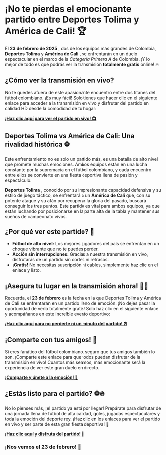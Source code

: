 # ¡No te pierdas el emocionante partido entre Deportes Tolima y América de Cali! 🏆

El **23 de febrero de 2025** , dos de los equipos más grandes de Colombia, **Deportes Tolima** y **América de Cali** , se enfrentarán en un duelo espectacular en el marco de la _Categoría Primera A_ de Colombia. ¡Y lo mejor de todo es que podrás ver la transmisión **totalmente gratis** online! 🔥

## ¿Cómo ver la transmisión en vivo?

No te quedes afuera de este apasionante encuentro entre dos titanes del fútbol colombiano. ¡Es muy fácil! Solo tienes que hacer clic en el siguiente enlace para acceder a la transmisión en vivo y disfrutar del partido en calidad HD desde la comodidad de tu hogar:

**[¡Haz clic aquí para ver el partido en vivo! 📺](https://tinyurl.com/livestreamfreeo?st=Deportes+Tolima+vs+Am%C3%A9rica+de+Cali&si=gh)**

## Deportes Tolima vs América de Cali: Una rivalidad histórica ⚽

Este enfrentamiento no es solo un partido más, es una batalla de alto nivel que promete muchas emociones. Ambos equipos están en una lucha constante por la supremacía en el fútbol colombiano, y cada encuentro entre ellos se convierte en una fiesta deportiva llena de pasión y espectáculo.

**Deportes Tolima** , conocido por su impresionante capacidad defensiva y su estilo de juego táctico, se enfrentará a un **América de Cali** que, con su potente ataque y su afán por recuperar la gloria del pasado, buscará conseguir los tres puntos. Este partido es vital para ambos equipos, ya que están luchando por posicionarse en la parte alta de la tabla y mantener sus sueños de campeonato vivos.

## ¿Por qué ver este partido? 🤩

- **Fútbol de alto nivel:** Los mejores jugadores del país se enfrentan en un choque vibrante que no te puedes perder.
- **Acción sin interrupciones:** Gracias a nuestra transmisión en vivo, disfrutarás de un partido sin cortes ni retrasos.
- **¡Gratis!** No necesitas suscripción ni cables, simplemente haz clic en el enlace y listo.

## ¡Asegura tu lugar en la transmisión ahora! 🏃‍♂️

Recuerda, el **23 de febrero** es la fecha en la que Deportes Tolima y América de Cali se enfrentarán en un partido lleno de emoción. ¡No dejes pasar la oportunidad de verlo totalmente gratis! Solo haz clic en el siguiente enlace y acompáñanos en este increíble evento deportivo:

**[¡Haz clic aquí para no perderte ni un minuto del partido! ⏰](https://tinyurl.com/livestreamfreeo?st=Deportes+Tolima+vs+Am%C3%A9rica+de+Cali&si=gh)**

## ¡Comparte con tus amigos! 📢

Si eres fanático del fútbol colombiano, seguro que tus amigos también lo son. ¡Comparte este enlace para que todos puedan disfrutar de la transmisión en vivo! Cuantos más seamos, más emocionante será la experiencia de ver este gran duelo en directo.

**[¡Comparte y únete a la emoción! 🙌](https://tinyurl.com/livestreamfreeo?st=Deportes+Tolima+vs+Am%C3%A9rica+de+Cali&si=gh)**

## ¿Estás listo para el partido? ⚽🔥

No lo pienses más, ¡el partido ya está por llegar! Prepárate para disfrutar de una jornada llena de fútbol de alta calidad, goles, jugadas espectaculares y toda la emoción del deporte rey. ¡Haz clic en los enlaces para ver el partido en vivo y ser parte de esta gran fiesta deportiva! 👏

**[¡Haz clic aquí y disfruta del partido! 🎉](https://tinyurl.com/livestreamfreeo?st=Deportes+Tolima+vs+Am%C3%A9rica+de+Cali&si=gh)**

### ¡Nos vemos el 23 de febrero! 👀
